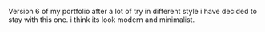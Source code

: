 Version 6 of my portfolio after a lot of try in different style i have decided to stay with this one. i think its look modern and minimalist. 
